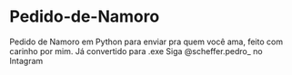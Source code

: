 # Pedido-de-Namoro
Pedido de Namoro em Python para enviar pra quem você ama, feito com carinho por mim.
Já convertido para .exe
Siga @scheffer.pedro_ no Intagram
